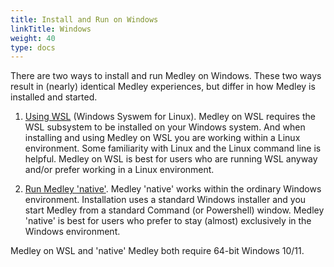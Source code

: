 ```yaml
---
title: Install and Run on Windows
linkTitle: Windows
weight: 40
type: docs
---
```


There are two ways to install and run Medley on Windows. These two ways result in (nearly) identical Medley experiences, but differ in how Medley is installed and started.

1. [Using WSL](wsl) (Windows Syswem for Linux). Medley on WSL requires the WSL subsystem to be installed on your Windows system. And when installing and using Medley on WSL you are working within a Linux environment. Some familiarity with Linux and the Linux command line is helpful.  Medley on WSL is best for users who are running WSL anyway and/or prefer working in a Linux environment.

2. [Run Medley 'native'](native). Medley 'native' works within the ordinary Windows environment. Installation uses a standard Windows installer and you start Medley from a standard Command (or Powershell) window.  Medley 'native' is best for users who prefer to stay (almost) exclusively in the Windows environment.
 
Medley on WSL and 'native' Medley both require 64-bit Windows 10/11.

